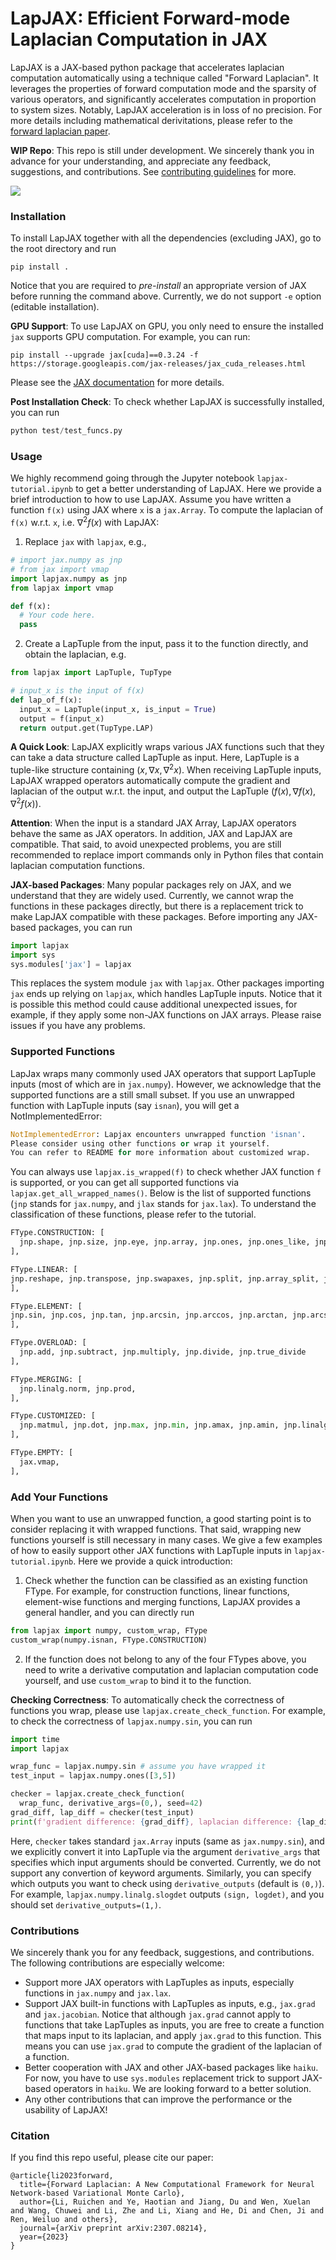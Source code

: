 # LapJAX: Efficient Forward-mode Laplacian Computation in JAX
LapJAX is a JAX-based python package that accelerates laplacian computation automatically using a technique called "Forward Laplacian". It leverages the properties of forward computation mode and the sparsity of various operators, and significantly accelerates computation in proportion to system sizes. Notably, LapJAX acceleration is in loss of no precision. For more details including mathematical derivitations, please refer to the [forward laplacian paper](https://arxiv.org/abs/2307.08214).

**WIP Repo**: This repo is still under development. We sincerely thank you in advance for your understanding, and appreciate any feedback, suggestions, and contributions. See [contributing guidelines](#contributions) for more.

![](img/acceleration.png)

### Installation
To install LapJAX together with all the dependencies (excluding JAX), go to the root directory and run

```shell
pip install .
```

Notice that you are required to *pre-install* an appropriate version of JAX before running the command above. Currently, we do not support `-e` option (editable installation). 

**GPU Support**: To use LapJAX on GPU, you only need to ensure the installed `jax` supports GPU computation. For example, you can run:
```shell
pip install --upgrade jax[cuda]==0.3.24 -f https://storage.googleapis.com/jax-releases/jax_cuda_releases.html
```
Please see the
[JAX documentation](https://github.com/google/jax#installation) for more
details.

**Post Installation Check**: To check whether LapJAX is successfully installed, you can run
```python
python test/test_funcs.py
```


### Usage
We highly recommend going through the Jupyter notebook `lapjax-tutorial.ipynb` to get a better understanding of LapJAX. Here we provide a brief introduction to how to use LapJAX. Assume you have written a function `f(x)` using JAX where `x` is a `jax.Array`. To compute the laplacian of `f(x)` w.r.t. `x`, i.e. $\nabla^2 f(x)$ with LapJAX:
1. Replace `jax` with `lapjax`, e.g.,
```python
# import jax.numpy as jnp
# from jax import vmap
import lapjax.numpy as jnp
from lapjax import vmap

def f(x):
  # Your code here.
  pass
```
2. Create a LapTuple from the input, pass it to the function directly, and obtain the laplacian, e.g.
```python
from lapjax import LapTuple, TupType

# input_x is the input of f(x)
def lap_of_f(x):
  input_x = LapTuple(input_x, is_input = True)
  output = f(input_x)
  return output.get(TupType.LAP)
```
**A Quick Look**: LapJAX explicitly wraps various JAX functions such that they can take a data structure called LapTuple as input. Here, LapTuple is a tuple-like structure containing $(x, \nabla x, \nabla^2 x)$. When receiving LapTuple inputs, LapJAX wrapped operators automatically compute the gradient and laplacian of the output w.r.t. the input, and output the LapTuple $(f(x), \nabla f(x), \nabla^2 f(x))$. 

**Attention**: When the input is a standard JAX Array, LapJAX operators behave the same as JAX operators. In addition, JAX and LapJAX are compatible. That said, to avoid unexpected problems, you are still recommended to replace import commands only in Python files that contain laplacian computation functions.

**JAX-based Packages**: 
Many popular packages rely on JAX, and we understand that they are widely used. Currently, we cannot wrap the functions in these packages directly, but there is a replacement trick to make LapJAX compatible with these packages. Before importing any JAX-based packages, you can run
```python
import lapjax
import sys
sys.modules['jax'] = lapjax
```
This replaces the system module `jax` with `lapjax`. Other packages importing `jax` ends up relying on `lapjax`, which handles LapTuple inputs. Notice that it is possible this method could cause additional unexpected issues, for example, if they apply some non-JAX functions on JAX arrays. Please raise issues if you have any problems.

### Supported Functions
LapJax wraps many commonly used JAX operators that support LapTuple inputs (most of which are in `jax.numpy`). However, we acknowledge that the supported functions are a still small subset. If you use an unwrapped function with LapTuple inputs (say `isnan`), you will get a NotImplementedError:
```python
NotImplementedError: Lapjax encounters unwrapped function 'isnan'.
Please consider using other functions or wrap it yourself.
You can refer to README for more information about customized wrap.
```
You can always use `lapjax.is_wrapped(f)` to check whether JAX function `f` is supported, or you can get all supported functions via `lapjax.get_all_wrapped_names()`. Below is the list of supported functions (`jnp` stands for `jax.numpy`, and `jlax` stands for `jax.lax`). To understand the classification of these functions, please refer to the tutorial.

```python
FType.CONSTRUCTION: [
  jnp.shape, jnp.size, jnp.eye, jnp.array, jnp.ones, jnp.ones_like, jnp.zeros, jnp.zeros_like, jnp.asarray, jnp.sign, jlax.stop_gradient,
],

FType.LINEAR: [
jnp.reshape, jnp.transpose, jnp.swapaxes, jnp.split, jnp.array_split, jnp.concatenate, jnp.squeeze, jnp.expand_dims, jnp.repeat, jnp.tile, jnp.where, jnp.triu, jnp.tril, jnp.sum, jnp.mean, jnp.broadcast_to,
],

FType.ELEMENT: [
jnp.sin, jnp.cos, jnp.tan, jnp.arcsin, jnp.arccos, jnp.arctan, jnp.arcsinh, jnp.arccosh, jnp.arctanh, jnp.sinh, jnp.cosh, jnp.tanh, jnp.exp, jnp.log, jnp.exp2, jnp.log2, jnp.square, jnp.sqrt, jnp.power, jnp.abs, jnp.absolute, jlax.sin, jlax.cos, jlax.tan, jlax.asin, jlax.acos, jlax.atan, jlax.asinh, jlax.acosh, jlax.atanh,  jlax.exp, jlax.log, jlax.square, jlax.sqrt, jlax.rsqrt,  jlax.pow, jlax.integer_pow, jlax.abs, 
],

FType.OVERLOAD: [
  jnp.add, jnp.subtract, jnp.multiply, jnp.divide, jnp.true_divide
],

FType.MERGING: [
  jnp.linalg.norm, jnp.prod,
],

FType.CUSTOMIZED: [
  jnp.matmul, jnp.dot, jnp.max, jnp.min, jnp.amax, jnp.amin, jnp.linalg.slogdet, jax.nn.logsumexp, jax.nn.softmax,
],

FType.EMPTY: [
  jax.vmap,
],
```

### Add Your Functions
When you want to use an unwrapped function, a good starting point is to consider replacing it with wrapped functions. That said, wrapping new functions yourself is still necessary in many cases. We give a few examples of how to easily support other JAX functions with LapTuple inputs in `lapjax-tutorial.ipynb`. Here we provide a quick introduction:
1. Check whether the function can be classified as an existing function FType. For example, for construction functions, linear functions, element-wise functions and merging functions, LapJAX provides a general handler, and you can directly run
```python
from lapjax import numpy, custom_wrap, FType
custom_wrap(numpy.isnan, FType.CONSTRUCTION)
``` 
2. If the function does not belong to any of the four FTypes above, you need to write a derivative computation and laplacian computation code yourself, and use `custom_wrap` to bind it to the function. 

**Checking Correctness**: To automatically check the correctness of functions you wrap, please use `lapjax.create_check_function`. For example, to check the correctness of `lapjax.numpy.sin`, you can run
```python
import time
import lapjax

wrap_func = lapjax.numpy.sin # assume you have wrapped it
test_input = lapjax.numpy.ones([3,5])

checker = lapjax.create_check_function(
  wrap_func, derivative_args=(0,), seed=42)
grad_diff, lap_diff = checker(test_input)
print(f'gradient difference: {grad_diff}, laplacian difference: {lap_diff}')
```
Here, `checker` takes standard `jax.Array` inputs (same as `jax.numpy.sin`), and we explicitly convert it into LapTuple via the argument `derivative_args` that specifies which input arguments should be converted. Currently, we do not support any convertion of keyword arguments. Similarly, you can specify which outputs you want to check using `derivative_outputs` (default is `(0,)`). For example, `lapjax.numpy.linalg.slogdet` outputs `(sign, logdet)`, and you should set `derivative_outputs=(1,)`. 

### Contributions
We sincerely thank you for any feedback, suggestions, and contributions. The following contributions are especially welcome:
- Support more JAX operators with LapTuples as inputs, especially functions in `jax.numpy` and `jax.lax`.
- Support JAX built-in functions with LapTuples as inputs, e.g., `jax.grad` and `jax.jacobian`. Notice that although `jax.grad` cannot apply to functions that take LapTuples as inputs, you are free to create a function that maps input to its laplacian, and apply `jax.grad` to this function. This means you can use `jax.grad` to compute the gradient of the laplacian of a function.
- Better cooperation with JAX and other JAX-based packages like `haiku`. For now, you have to use `sys.modules` replacement trick to support JAX-based operators in `haiku`. We are looking forward to a better solution.
- Any other contributions that can improve the performance or the usability of LapJAX!


### Citation
If you find this repo useful, please cite our paper:
```
@article{li2023forward,
  title={Forward Laplacian: A New Computational Framework for Neural Network-based Variational Monte Carlo},
  author={Li, Ruichen and Ye, Haotian and Jiang, Du and Wen, Xuelan and Wang, Chuwei and Li, Zhe and Li, Xiang and He, Di and Chen, Ji and Ren, Weiluo and others},
  journal={arXiv preprint arXiv:2307.08214},
  year={2023}
}
```



